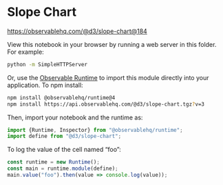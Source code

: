 # Slope Chart

https://observablehq.com/@d3/slope-chart@184

View this notebook in your browser by running a web server in this folder. For
example:

~~~sh
python -m SimpleHTTPServer
~~~

Or, use the [Observable Runtime](https://github.com/observablehq/runtime) to
import this module directly into your application. To npm install:

~~~sh
npm install @observablehq/runtime@4
npm install https://api.observablehq.com/@d3/slope-chart.tgz?v=3
~~~

Then, import your notebook and the runtime as:

~~~js
import {Runtime, Inspector} from "@observablehq/runtime";
import define from "@d3/slope-chart";
~~~

To log the value of the cell named “foo”:

~~~js
const runtime = new Runtime();
const main = runtime.module(define);
main.value("foo").then(value => console.log(value));
~~~
